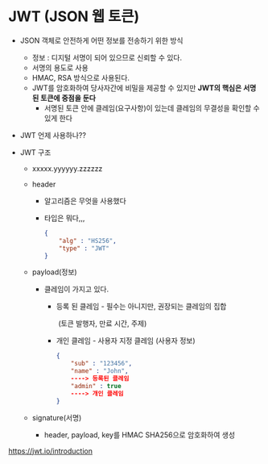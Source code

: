 # JWT (JSON 웹 토큰)

- JSON 객체로 안전하게 어떤 정보를 전송하기 위한 방식
  - 정보 : 디지털 서명이 되어 있으므로 신뢰할 수 있다.
  - 서명의 용도로 사용
  - HMAC, RSA 방식으로 사용된다.
  - JWT를 암호화하여 당사자간에 비밀을 제공할 수 있지만 **JWT의 핵심은 서명된 토큰에 중점을 둔다**
    - 서명된 토큰 안에 클레임(요구사항)이 있는데 클레임의 무결성을 확인할 수 있게 한다



- JWT 언제 사용하나??



- JWT 구조
  - xxxxx.yyyyyy.zzzzzz
  
  - header
  
    - 알고리즘은 무엇을 사용했다
  
    - 타입은 뭐다,,,
  
      ```json
      {
          "alg" : "HS256",
          "type" : "JWT"
      }
      ```
  
      
  
  - payload(정보)
  
    - 클레임이 가지고 있다.
  
      - 등록 된 클레임 - 필수는 아니지만, 권장되는 클레임의 집합
  
        ​							(토큰 발행자, 만료 시간, 주제)
  
      - 개인 클레임 - 사용자 지정 클레임 (사용자 정보)
  
        ```json
        {
            "sub" : "123456",
            "name" : "John",
            ----> 등록된 클레임
            "admin" : true
            ----> 개인 클레임
        }
        ```
  
        
  
  - signature(서명)
  
    - header, payload, key를 HMAC SHA256으로 암호화하여 생성



https://jwt.io/introduction